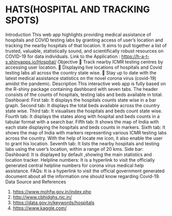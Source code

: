 # HATS(HOSPITAL AND TRACKING SPOTS)
Introduction
This web app highlights providing medical assistance of hospitals and COVID testing
labs by granting access of user’s location and tracking the nearby hospitals of that
location.
It aims to pull together a list of trusted, valuable, statistically sound, and scientifically
robust resources on COVID-19 for data individuals.
Link to the Application : https://h-a-t-s.shinyapps.io/Hospital/
Objective
 Track nearby ICMR testing centres by accessing user location.
 Displaying live locations of hospitals and Covid testing labs all across the
country state wise.
 Stay up to date with the latest medical assistance statistics on the novel corona
virus (covid-19) amidst the pandemic.
Description
This interactive web app is fully based on the R-shiny package containing dashboard
with seven tabs.
The header consists of the counts of hospitals, testing labs and beds available in total.
Dashboard:
First tab: It displays the hospitals counts state wise in a bar graph.
Second tab: It displays the total beds available across the country state wise.
Third tab: It visualises the hospitals and beds count state wise.
Fourth tab: It displays the states along with hospital and beds counts in a
 tabular format with a search bar.
Fifth tab: It shows the map of India with each state displaying the hospitals
 and beds counts in markers.
Sixth tab: It shows the map of India with markers representing various ICMR
testing labs across the country. With the help of locate me icon, it
also enable the user to grant his location.
Seventh tab: It lists the nearby hospitals and testing labs using the user’s
 location, within a range of 20 kms.
Side bar:
Dashboard: It is displayed by default ,showing the main statistics and
 location tracker.
Helpline numbers: It is a hyperlink to visit the officially generated central
 helpline numbers for corona virus medical help assistance.
FAQs: It is a hyperlink to visit the official government generated document
about all the information one should know regarding Covid-19. 
Data Source and References
1. https://www.mohfw.gov.in/index.php
2. http://www.cbhidghs.nic.in/
3. https://data.gov.in/keywords/hospitals
4. https://www.kaggle.com/
